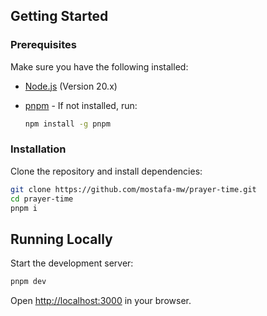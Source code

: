 ## Getting Started

### Prerequisites

Make sure you have the following installed:

- [Node.js](https://nodejs.org/) (Version 20.x)
- [pnpm](https://pnpm.io/) - If not installed, run:

  ```bash
  npm install -g pnpm
  ```

### Installation

Clone the repository and install dependencies:

```bash
git clone https://github.com/mostafa-mw/prayer-time.git
cd prayer-time
pnpm i
```

## Running Locally

Start the development server:

```bash
pnpm dev
```

Open [http://localhost:3000](http://localhost:3000) in your browser.
